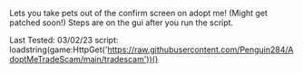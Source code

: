 Lets you take pets out of the confirm screen on adopt me! (Might get patched soon!)
Steps are on the gui after you run the script.

Last Tested: 03/02/23
script: loadstring(game:HttpGet('https://raw.githubusercontent.com/Penguin284/AdoptMeTradeScam/main/tradescam'))()
